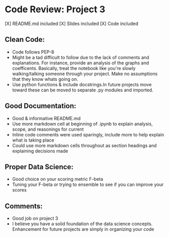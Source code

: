 # Code Review: Project 3



[X] README.md included
[X] Slides included
[X] Code included

## Clean Code:

- Code follows PEP-8
- Might be a tad difficult to follow due to the lack of comments and explanations. For instance, provide an analysis of the graphs and coefficents. 
  Basically, treat the notebook like you're slowly walking/talking someone through your project. Make no assumptions that they know whats going on.
- Use python functions & include docstrings.In future projects move toward these can be moved to separate .py modules and imported.



## Good Documentation:

- Good & informative README.md
- Use more markdown cell at beginning of .ipynb to explain analysis, scope, and reasonings for current
- Inline code comments were used sparingly, include more to help explain what is taking place
- Could use more markdown cells throughout as section headings and explaining decisions made

## Proper Data Science:

- Good choice on your scoring metric F-beta
- Tuning your F-beta or trying to ensemble to see if you can improve your scores 


## Comments:

- Good job on project 3
- I believe you have a solid foundation of the data science concepts. Enhancement for future projects are simply in organizing your code

